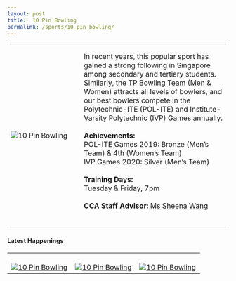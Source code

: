 ```yaml
---
layout: post
title:  10 Pin Bowling
permalink: /sports/10_pin_bowling/
---
```


<table>
    <tr>
        <td style="width:33%"><image src="{{site.baseurl}}/images/CCA_10_pin_bowling.jpg" style="display:block;margin-left:auto;margin-right:auto;" alt="10 Pin Bowling"></image></td>
        <td>
            <p>
                In recent years, this popular sport has gained a strong following in Singapore among secondary and tertiary students. Similarly, the TP Bowling Team (Men & Women) attracts all levels of bowlers, and our best bowlers compete in the Polytechnic-ITE (POL-ITE) and Institute-Varsity Polytechnic (IVP) Games annually.<br>
                <br>
                <b>Achievements:</b><br>
                POL-ITE Games 2019: Bronze (Men’s Team) & 4th (Women’s Team)<br>
                IVP Games 2020: Silver (Men’s Team)<br>
                <br>
                <b>Training Days:</b><br>
                Tuesday & Friday, 7pm<br>
                <br>
                <b>CCA Staff Advisor:</b> <a href="mailto:hengnuan@tp.edu.sg">Ms Sheena Wang</a><br>
                <br>
            </p>
        </td>
    </tr>
</table>

#### Latest Happenings

<table>
    <tr>
        <td style="width:33%"><br>
            <a href="https://www.instagram.com/p/CACM9-gH593/">
                <image src="{{site.baseurl}}/images/CCA-10-pin_bowling_IG1.jpg" style="display:block;margin-left:auto;margin-right:auto;" alt="10 Pin Bowling">
                </image>
            </a>
        </td>
        <td style="width:33%"><br>
            <a href="https://www.instagram.com/p/B9ZQ-KQHuvH/">
                <image src="{{site.baseurl}}/images/CCA-10-pin_bowling_IG2.jpg" style="display:block;margin-left:auto;margin-right:auto;" alt="10 Pin Bowling">
                </image>
            </a>
        </td>
        <td style="width:33%"><br>
            <a href="https://www.instagram.com/p/B7OMwMJH-Q1/">
                <image src="{{site.baseurl}}/images/CCA-10-pin_bowling_IG3.jpg" style="display:block;margin-left:auto;margin-right:auto;" alt="10 Pin Bowling">
                </image>
            </a>
        </td>
    </tr>
</table>